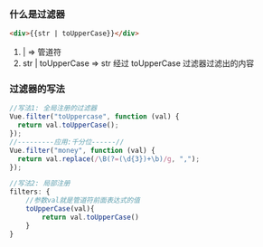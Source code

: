 ### 什么是过滤器

```html
<div>{{str | toUpperCase}}</div>
```

1. | => 管道符
2. str | toUpperCase => str 经过 toUpperCase 过滤器过滤出的内容

### 过滤器的写法

```js
//写法1: 全局注册的过滤器
Vue.filter("toUppercase", function (val) {
  return val.toUpperCase();
});
//---------应用:千分位------//
Vue.filter("money", function (val) {
  return val.replace(/\B(?=(\d{3})+\b)/g, ",");
});

//写法2: 局部注册
filters: {
    //参数val就是管道符前面表达式的值
    toUpperCase(val){
        return val.toUpperCase()
    }
}
```
